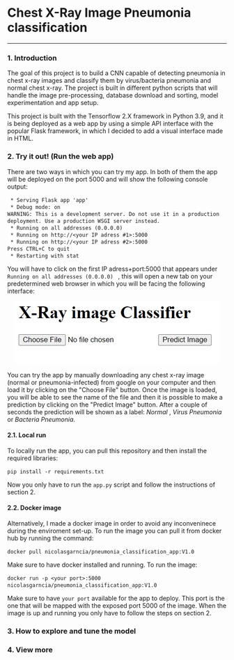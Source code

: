 # Chest X-Ray Image Pneumonia classification

***
### 1. Introduction
The goal of this project is to build a CNN capable of detecting pneumonia in chest x-ray images and classify them by virus/bacteria pneumonia and normal chest x-ray. The project is built in different python scripts that will handle the image pre-processing, database download and sorting, model experimentation and app setup.

This project is built with the Tensorflow 2.X framework in Python 3.9, and it is being deployed as a web app by using a simple API interface with the popular Flask framework, in which I decided to add a visual interface made in HTML.

### 2. Try it out! (Run the web app)
There are two ways in which you can try my app. In both of them the app will be deployed on the port 5000 and will show the following console output:
```console
 * Serving Flask app 'app'
 * Debug mode: on
WARNING: This is a development server. Do not use it in a production deployment. Use a production WSGI server instead.
 * Running on all addresses (0.0.0.0)
 * Running on http://<your IP adress #1>:5000
 * Running on http://<your IP adress #2>:5000
Press CTRL+C to quit
 * Restarting with stat
```  
You will have to click on the first IP adress+port:5000 that appears under ```Running on all addresses (0.0.0.0) ``` , this will open a new tab on your predetermined web browser in which you will be facing the following interface:

<div style="text-align: center;">
<img src="static\UI.jpg" alt="ui_image"/>
</div>

You can try the app by manually downloading any chest x-ray image (normal or pneumonia-infected) from google on your computer and then load it by clicking on the "Choose File" button. Once the image is loaded, you will be able to see the name of the file and then it is possible to make a prediction by clicking on the "Predict Image" button. After a couple of seconds the prediction will be shown as a label: _Normal_ , _Virus Pneumonia_ or _Bacteria Pneumonia_.

#### 2.1. Local run
To locally run the app, you can pull this repository and then install the required libraries:
```console
pip install -r requirements.txt
```
Now you only have to run the ```app.py``` script and follow the instructions of section 2.

#### 2.2. Docker image
Alternatively, I made a docker image in order to avoid any inconveninece during the enviroment set-up. To run the image you can pull it from docker hub by running the command:
```console
docker pull nicolasgarncia/pneumonia_classification_app:V1.0
```
Make sure to have docker installed and running. To run the image:
```console
docker run -p <your port>:5000 nicolasgarncia/pneumonia_classification_app:V1.0
```
Make sure to have ```your port``` available for the app to deploy. This port is the one that will be mapped with the exposed port 5000 of the image. When the image is up and running you only have to follow the steps on section 2.

### 3. How to explore and tune the model

### 4. View more
